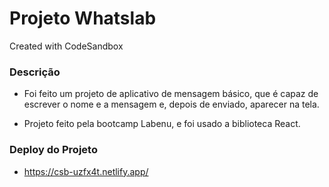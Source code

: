 # Projeto Whatslab
Created with CodeSandbox

### Descrição

- Foi feito um projeto de aplicativo de mensagem básico, que é capaz de escrever o nome e a mensagem e, depois de enviado, aparecer na tela.

- Projeto feito pela bootcamp Labenu, e foi usado a biblioteca React.

### Deploy do Projeto

- https://csb-uzfx4t.netlify.app/
